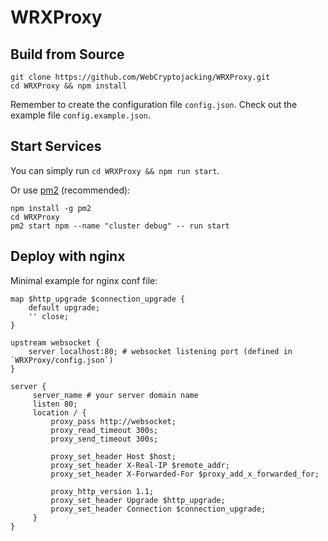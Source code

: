 # WRXProxy

## Build from Source

```
git clone https://github.com/WebCryptojacking/WRXProxy.git
cd WRXProxy && npm install
```

Remember to create the configuration file `config.json`. Check out the example file `config.example.json`.

## Start Services

You can simply run `cd WRXProxy && npm run start`.

Or use [pm2](http://pm2.io/) (recommended):

```
npm install -g pm2
cd WRXProxy
pm2 start npm --name "cluster debug" -- run start
```

## Deploy with nginx

Minimal example for nginx conf file:


```
map $http_upgrade $connection_upgrade {
    default upgrade;
    '' close;
}

upstream websocket {
    server localhost:80; # websocket listening port (defined in `WRXProxy/config.json`)
}

server {
     server_name # your server domain name
     listen 80;
     location / {
         proxy_pass http://websocket;
         proxy_read_timeout 300s;
         proxy_send_timeout 300s;

         proxy_set_header Host $host;
         proxy_set_header X-Real-IP $remote_addr;
         proxy_set_header X-Forwarded-For $proxy_add_x_forwarded_for;

         proxy_http_version 1.1;
         proxy_set_header Upgrade $http_upgrade;
         proxy_set_header Connection $connection_upgrade;
     }
}
```
